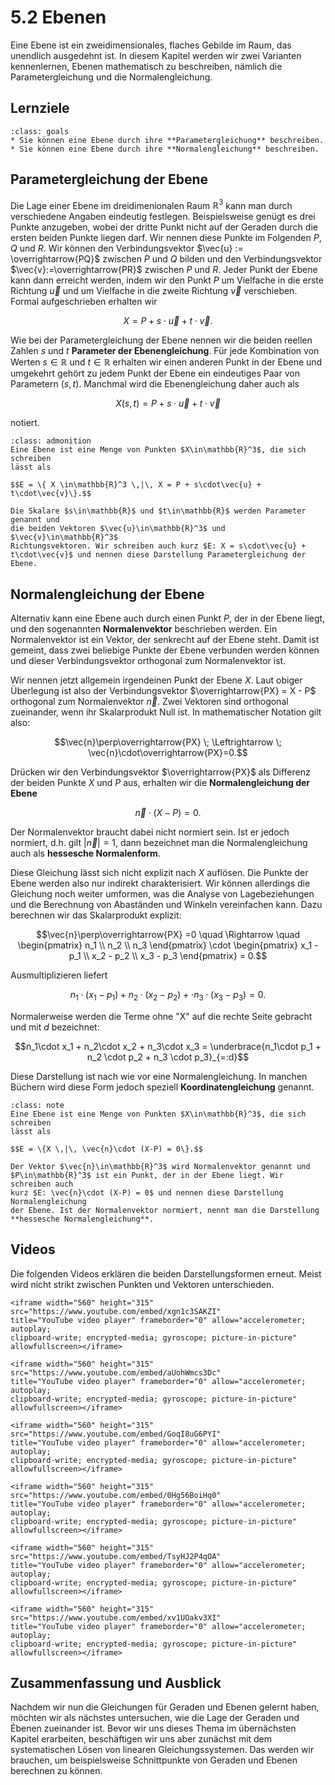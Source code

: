 # 5.2 Ebenen

Eine Ebene ist ein zweidimensionales, flaches Gebilde im Raum, das unendlich
ausgedehnt ist. In diesem Kapitel werden wir zwei Varianten kennenlernen, Ebenen
mathematisch zu beschreiben, nämlich die Parametergleichung und die
Normalengleichung.

## Lernziele

```{admonition} Lernziele
:class: goals
* Sie können eine Ebene durch ihre **Parametergleichung** beschreiben.
* Sie können eine Ebene durch ihre **Normalengleichung** beschreiben.
```

## Parametergleichung der Ebene

Die Lage einer Ebene im dreidimenionalen Raum $\mathbb{R}^3$ kann man durch
verschiedene Angaben eindeutig festlegen. Beispielsweise genügt es drei Punkte
anzugeben, wobei der dritte Punkt nicht auf der Geraden durch die ersten beiden
Punkte liegen darf. Wir nennen diese Punkte im Folgenden $P$, $Q$ und $R$. Wir
können den Verbindungsvektor $\vec{u} := \overrightarrow{PQ}$ zwischen $P$ und
$Q$ bilden und den Verbindungsvektor $\vec{v}:=\overrightarrow{PR}$ zwischen $P$
und $R$. Jeder Punkt der Ebene kann dann erreicht werden, indem wir den Punkt
$P$ um Vielfache in die erste Richtung $\vec{u}$ und um Vielfache in die zweite
Richtung $\vec{v}$ verschieben. Formal aufgeschrieben erhalten wir

$$X = P + s\cdot\vec{u} + t\cdot\vec{v}.$$

Wie bei der Parametergleichung der Ebene nennen wir die beiden reellen Zahlen
$s$ und $t$ **Parameter der Ebenengleichung**. Für jede Kombination von Werten
$s\in\mathbb{R}$ und $t\in\mathbb{R}$ erhalten wir einen anderen Punkt in der
Ebene und umgekehrt gehört zu jedem Punkt der Ebene ein eindeutiges Paar von
Parametern $(s,t)$. Manchmal wird die Ebenengleichung daher auch als

$$X(s,t) = P + s\cdot\vec{u} + t\cdot\vec{v}$$

notiert.

```{admonition} Wie lautet ... die Parametergleichung der Ebene?
:class: admonition
Eine Ebene ist eine Menge von Punkten $X\in\mathbb{R}^3$, die sich schreiben
lässt als

$$E = \{ X \in\mathbb{R}^3 \,|\, X = P + s\cdot\vec{u} + t\cdot\vec{v}\}.$$

Die Skalare $s\in\mathbb{R}$ und $t\in\mathbb{R}$ werden Parameter genannt und
die beiden Vektoren $\vec{u}\in\mathbb{R}^3$ und $\vec{v}\in\mathbb{R}^3$
Richtungsvektoren. Wir schreiben auch kurz $E: X = s\cdot\vec{u} +
t\cdot\vec{v}$ und nennen diese Darstellung Parametergleichung der Ebene.
```

## Normalengleichung der Ebene

Alternativ kann eine Ebene auch durch einen Punkt $P$, der in der Ebene liegt,
und den sogenannten **Normalenvektor** beschrieben werden. Ein Normalenvektor
ist ein Vektor, der senkrecht auf der Ebene steht. Damit ist gemeint, dass zwei
beliebige Punkte der Ebene verbunden werden können und dieser Verbindungsvektor
orthogonal zum Normalenvektor ist.

Wir nennen jetzt allgemein irgendeinen Punkt der Ebene $X$. Laut obiger
Überlegung ist also der Verbindungsvektor $\overrightarrow{PX} = X - P$
orthogonal zum Normalenvektor $\vec{n}$. Zwei Vektoren sind orthogonal
zueinander, wenn ihr Skalarprodukt Null ist. In mathematischer Notation gilt
also:

$$\vec{n}\perp\overrightarrow{PX}  \; \Leftrightarrow \;
\vec{n}\cdot\overrightarrow{PX}=0.$$

Drücken wir den Verbindungsvektor $\overrightarrow{PX}$ als Differenz der beiden
Punkte $X$ und $P$ aus, erhalten wir die **Normalengleichung der Ebene**

$$\vec{n}\cdot (X-P)=0.$$

Der Normalenvektor braucht dabei nicht normiert sein. Ist er jedoch normiert,
d.h. gilt $|\vec{n}|=1$, dann bezeichnet man die Normalengleichung auch als
**hessesche Normalenform**.

Diese Gleichung lässt sich nicht explizit nach $X$ auflösen. Die Punkte der
Ebene werden also nur indirekt charakterisiert. Wir können allerdings die
Gleichung noch weiter umformen, was die Analyse von Lagebeziehungen und die
Berechnung von Abaständen und Winkeln vereinfachen kann. Dazu berechnen wir das
Skalarprodukt explizit:

$$\vec{n}\perp\overrightarrow{PX} =0 \quad \Rightarrow \quad
\begin{pmatrix} n_1 \\ n_2 \\ n_3 \end{pmatrix} \cdot
\begin{pmatrix} x_1 - p_1 \\ x_2 - p_2 \\ x_3 - p_3 \end{pmatrix} = 0.$$

Ausmultiplizieren liefert

$$n_1\cdot(x_1-p_1) + n_2 \cdot (x_2 - p_2) + \cdot n_3\cdot(x_3-p_3) = 0.$$

Normalerweise werden die Terme ohne "X" auf die rechte Seite gebracht und mit
$d$ bezeichnet:

$$n_1\cdot x_1 + n_2\cdot x_2 + n_3\cdot x_3 =
\underbrace{n_1\cdot p_1 + n_2 \cdot p_2 + n_3 \cdot p_3}_{=:d}$$

Diese Darstellung ist nach wie vor eine Normalengleichung. In manchen Büchern
wird diese Form jedoch speziell **Koordinatengleichung** genannt.

```{admonition} Was ist ... die Normalengleichung der Ebene?
:class: note
Eine Ebene ist eine Menge von Punkten $X\in\mathbb{R}^3$, die sich schreiben
lässt als

$$E = \{X \,|\, \vec{n}\cdot (X-P) = 0\}.$$

Der Vektor $\vec{n}\in\mathbb{R}^3$ wird Normalenvektor genannt und
$P\in\mathbb{R}^3$ ist ein Punkt, der in der Ebene liegt. Wir schreiben auch
kurz $E: \vec{n}\cdot (X-P) = 0$ und nennen diese Darstellung Normalengleichung
der Ebene. Ist der Normalenvektor normiert, nennt man die Darstellung
**hessesche Normalengleichung**.
```

## Videos

Die folgenden Videos erklären die beiden Darstellungsformen erneut. Meist wird
nicht strikt zwischen Punkten und Vektoren unterschieden.

```{dropdown} Video "Parameterdarstellung Ebene" von Prof. Hoever
<iframe width="560" height="315" src="https://www.youtube.com/embed/xgn1c3SAKZI"
title="YouTube video player" frameborder="0" allow="accelerometer; autoplay;
clipboard-write; encrypted-media; gyroscope; picture-in-picture" allowfullscreen></iframe>
```

```{dropdown} Video "Parameterdarstellung Ebene drei Punkte" von Prof. Hoever
<iframe width="560" height="315" src="https://www.youtube.com/embed/aUohWmcs3Dc"
title="YouTube video player" frameborder="0" allow="accelerometer; autoplay;
clipboard-write; encrypted-media; gyroscope; picture-in-picture" allowfullscreen></iframe>
```

```{dropdown} Video "Normalendarstellung Ebene" von Prof. Hoever
<iframe width="560" height="315" src="https://www.youtube.com/embed/GoqI8uG6PYI"
title="YouTube video player" frameborder="0" allow="accelerometer; autoplay;
clipboard-write; encrypted-media; gyroscope; picture-in-picture" allowfullscreen></iframe>
```

```{dropdown} Video "Umwandlung Parameter- zur Normalendarstellung" von Prof. Hoever
<iframe width="560" height="315" src="https://www.youtube.com/embed/0Hg56BoiHq0"
title="YouTube video player" frameborder="0" allow="accelerometer; autoplay;
clipboard-write; encrypted-media; gyroscope; picture-in-picture" allowfullscreen></iframe>
```

```{dropdown} Video "Ebenengleichung aus drei Punkten" von MathePeter
<iframe width="560" height="315" src="https://www.youtube.com/embed/TsyHJ2P4qOA"
title="YouTube video player" frameborder="0" allow="accelerometer; autoplay;
clipboard-write; encrypted-media; gyroscope; picture-in-picture" allowfullscreen></iframe>
```

```{dropdown} Video "Parameterform Koordinatenform" von MathePeter
<iframe width="560" height="315" src="https://www.youtube.com/embed/xv1UOakv3XI"
title="YouTube video player" frameborder="0" allow="accelerometer; autoplay;
clipboard-write; encrypted-media; gyroscope; picture-in-picture" allowfullscreen></iframe>
```

## Zusammenfassung und Ausblick

Nachdem wir nun die Gleichungen für Geraden und Ebenen gelernt haben, möchten
wir als nächstes untersuchen, wie die Lage der Geraden und Ébenen zueinander
ist. Bevor wir uns dieses Thema im übernächsten Kapitel erarbeiten, beschäftigen
wir uns aber zunächst mit dem systematischen Lösen von linearen
Gleichungssystemen. Das werden wir brauchen, um beispielsweise Schnittpunkte von
Geraden und Ebenen berechnen zu können.
